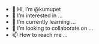 - 👋 Hi, I’m @kumupet
- 👀 I’m interested in ...
- 🌱 I’m currently learning ...
- 💞️ I’m looking to collaborate on ...
- 📫 How to reach me ...

<!---
kumupet/kumupet is a ✨ special ✨ repository because its `README.md` (this file) appears on your GitHub profile.
You can click the Preview link to take a look at your changes.
--->
